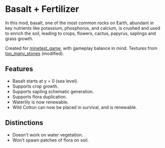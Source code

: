 # Basalt + Fertilizer
In this mod, basalt, one of the most common rocks on Earth, abundant in key nutrients like potassium, phosphorus, and calcium, is crushed and used to enrich the soil, leading to crops, flowers, cactus, papyrus, saplings and grass growth.

Created for [minetest_game](https://content.minetest.net/packages/Minetest/minetest_game/), with gameplay balance in mind. Textures from [too_many_stones](https://content.minetest.net/packages/JoeEnderman/too_many_stones/) (modified).

## Features
- Basalt starts at y = 0 (sea level).
- Supports crop growth.
- Supports sapling schematic generation.
- Supports flora duplication.
- Waterlily is now renewable.
- Wild Cotton can now be placed in survival, and is renewable.

## Distinctions
- Doesn't work on water vegetation.
- Won't spawn patches of flora on soil.
